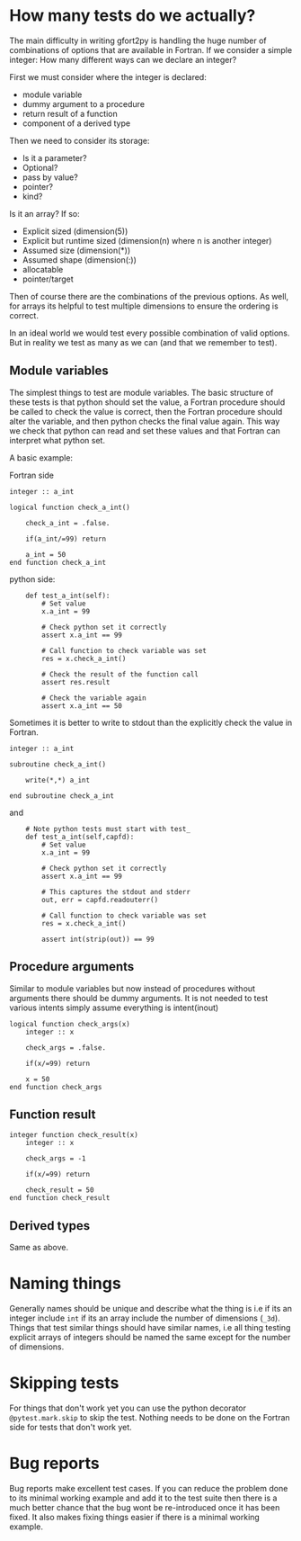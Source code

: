 # How many tests do we actually?

The main difficulty in writing gfort2py is handling the huge number of combinations of options that are available in Fortran. 
If we consider a simple integer: How many different ways can we declare an integer?

First we must consider where the integer is declared:

- module variable
- dummy argument to a procedure
- return result of a function
- component of a derived type

Then we need to consider its storage:

- Is it a parameter?
- Optional?
- pass by value?
- pointer?
- kind?

Is it an array? If so:

- Explicit sized (dimension(5))
- Explicit but runtime sized (dimension(n) where n is another integer)
- Assumed size (dimension(*))
- Assumed shape (dimension(:))
- allocatable
- pointer/target

Then of course there are the combinations of the previous options. As well, for arrays its helpful to test multiple dimensions to ensure the
ordering is correct.

In an ideal world we would test every possible combination of valid options. But in reality we test as many as we can (and that we remember to test).


## Module variables

The simplest things to test are module variables. The basic structure of these tests is that python should set the value, a Fortran procedure should be
called to check the value is correct, then the Fortran procedure should alter the variable, and then python checks the final value again. This way
we check that python can read and set these values and that Fortran can interpret what python set.

A basic example:

Fortran side

````
integer :: a_int

logical function check_a_int()

    check_a_int = .false.

    if(a_int/=99) return

    a_int = 50
end function check_a_int
````


python side:

````
    def test_a_int(self):
        # Set value
        x.a_int = 99

        # Check python set it correctly
        assert x.a_int == 99

        # Call function to check variable was set
        res = x.check_a_int()

        # Check the result of the function call
        assert res.result
    
        # Check the variable again
        assert x.a_int == 50
````

Sometimes it is better to write to stdout than the explicitly check the value in Fortran.

````
integer :: a_int

subroutine check_a_int()

    write(*,*) a_int
    
end subroutine check_a_int
````

and

````
    # Note python tests must start with test_
    def test_a_int(self,capfd):
        # Set value
        x.a_int = 99

        # Check python set it correctly
        assert x.a_int == 99

        # This captures the stdout and stderr
        out, err = capfd.readouterr()

        # Call function to check variable was set
        res = x.check_a_int()

        assert int(strip(out)) == 99
````

## Procedure arguments

Similar to module variables but now instead of procedures without arguments there should be dummy arguments. It is not needed to test various intents
simply assume everything is intent(inout)

````
logical function check_args(x)
    integer :: x

    check_args = .false.

    if(x/=99) return

    x = 50
end function check_args
````

## Function result


````
integer function check_result(x)
    integer :: x

    check_args = -1

    if(x/=99) return

    check_result = 50
end function check_result
````


## Derived types

Same as above.


# Naming things

Generally names should be unique and describe what the thing is i.e if its an integer include ``int`` if its an array include the number of dimensions (``_3d``). Things that
test similar things should have similar names, i.e all thing testing explicit arrays of integers should be named the same except for the number of dimensions.


# Skipping tests

For things that don't work yet you can use the python decorator ``@pytest.mark.skip`` to skip the test. Nothing needs to be done on the Fortran side for tests that don't work yet.

# Bug reports

Bug reports make excellent test cases. If you can reduce the problem done to its minimal working example and add it to the test suite then there is a much better chance that the bug wont be re-introduced once it has been fixed. It also makes fixing things easier if there is a minimal working example.